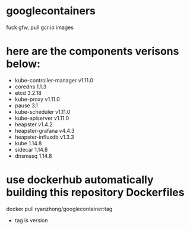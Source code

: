 # googlecontainers
fuck gfw, pull gcr.io images
# here are the components verisons below:
* kube-controller-manager v1.11.0
* coredns 1.1.3
* etcd 3.2.18
* kube-proxy v1.11.0
* pause 3.1
* kube-scheduler v1.11.0
* kube-apiserver v1.11.0
* heapster v1.4.2
* heapster-grafana v4.4.3
* heapster-influxdb v1.3.3
* kube 1.14.8
* sidecar 1.14.8
* dnsmasq 1.14.8
# use dockerhub automatically building this repository Dockerfiles
docker pull ryanzhong/googlecontainer:tag
* tag is version 
